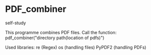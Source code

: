 # PDF_combiner
self-study

This programme combines PDF files.
Call the function:
pdf_combiner("directory path(location of pdfs)")

Used libraries:
re (Regex)
os (handling files)
PyPDF2 (handling PDFs)
